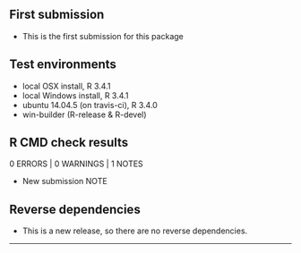 ## First submission
* This is the first submission for this package

## Test environments
* local OSX install, R 3.4.1
* local Windows install, R 3.4.1
* ubuntu 14.04.5 (on travis-ci), R 3.4.0
* win-builder (R-release & R-devel)

## R CMD check results

0 ERRORS | 0 WARNINGS | 1 NOTES

* New submission NOTE

## Reverse dependencies

* This is a new release, so there are no reverse dependencies.

---
